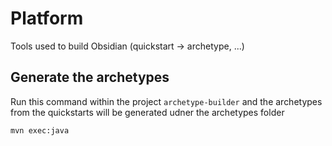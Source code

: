 # Platform

Tools used to build Obsidian (quickstart -> archetype, ...)

## Generate the archetypes

Run this command within the project `archetype-builder` and the archetypes from the quickstarts will be generated udner the archetypes folder

```
mvn exec:java
```
